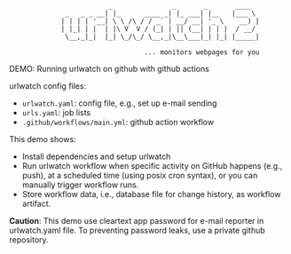 ```
                         _               _       _       ____
              _   _ _ __| |_      ____ _| |_ ___| |__   |___ \
             | | | | '__| \ \ /\ / / _` | __/ __| '_ \    __) |
             | |_| | |  | |\ V  V / (_| | || (__| | | |  / __/
              \__,_|_|  |_| \_/\_/ \__,_|\__\___|_| |_| |_____|

                                  ... monitors webpages for you
```

DEMO: Running urlwatch on github with github actions

urlwatch config files:
 - `urlwatch.yaml`: config file, e.g., set up e-mail sending
 - `urls.yaml`: job lists
 - `.github/workflows/main.yml`: github action workflow

This demo shows:
 - Install dependencies and setup urlwatch
 - Run urlwatch workflow when specific activity on GitHub happens (e.g., push), at a scheduled time (using posix cron syntax), or you can manually trigger workflow runs.
 - Store workflow data, i.e., database file for change history, as workflow artifact.

**Caution**: This demo use cleartext app password for e-mail reporter in urlwatch.yaml file. To preventing password leaks, use a private github repository.
